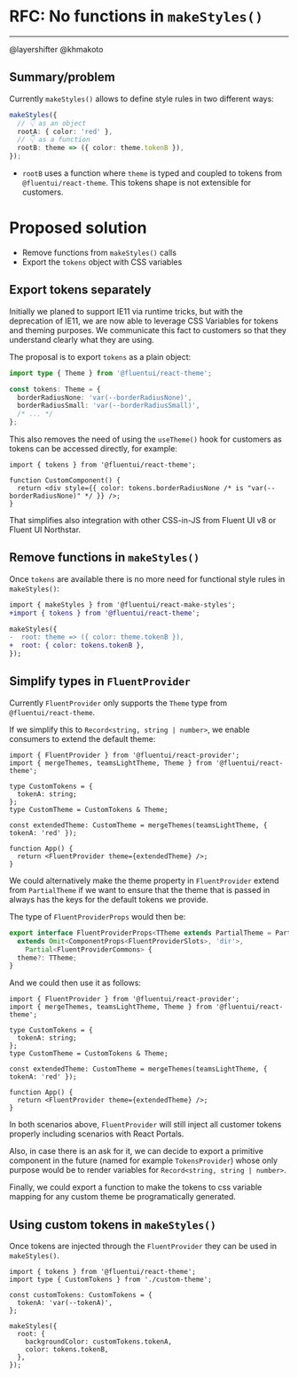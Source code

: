 # RFC: No functions in `makeStyles()`

---

@layershifter @khmakoto

## Summary/problem

Currently `makeStyles()` allows to define style rules in two different ways:

```ts
makeStyles({
  // 👇 as an object
  rootA: { color: 'red' },
  // 👇 as a function
  rootB: theme => ({ color: theme.tokenB }),
});
```

- `rootB` uses a function where `theme` is typed and coupled to tokens from `@fluentui/react-theme`. This tokens shape is not extensible for customers.

# Proposed solution

- Remove functions from `makeStyles()` calls
- Export the `tokens` object with CSS variables

## Export tokens separately

Initially we planed to support IE11 via runtime tricks, but with the deprecation of IE11, we are now able to leverage CSS Variables for tokens and theming purposes. We communicate this fact to customers so that they understand clearly what they are using.

The proposal is to export `tokens` as a plain object:

```ts
import type { Theme } from '@fluentui/react-theme';

const tokens: Theme = {
  borderRadiusNone: 'var(--borderRadiusNone)',
  borderRadiusSmall: 'var(--borderRadiusSmall)',
  /* ... */
};
```

This also removes the need of using the `useTheme()` hook for customers as tokens can be accessed directly, for example:

```tsx
import { tokens } from '@fluentui/react-theme';

function CustomComponent() {
  return <div style={{ color: tokens.borderRadiusNone /* is "var(--borderRadiusNone)" */ }} />;
}
```

That simplifies also integration with other CSS-in-JS from Fluent UI v8 or Fluent UI Northstar.

## Remove functions in `makeStyles()`

Once `tokens` are available there is no more need for functional style rules in `makeStyles()`:

```diff
import { makeStyles } from '@fluentui/react-make-styles';
+import { tokens } from '@fluentui/react-theme';

makeStyles({
-  root: theme => ({ color: theme.tokenB }),
+  root: { color: tokens.tokenB },
});
```

## Simplify types in `FluentProvider`

Currently `FluentProvider` only supports the `Theme` type from `@fluentui/react-theme`.

If we simplify this to `Record<string, string | number>`, we enable consumers to extend the default theme:

```tsx
import { FluentProvider } from '@fluentui/react-provider';
import { mergeThemes, teamsLightTheme, Theme } from '@fluentui/react-theme';

type CustomTokens = {
  tokenA: string;
};
type CustomTheme = CustomTokens & Theme;

const extendedTheme: CustomTheme = mergeThemes(teamsLightTheme, { tokenA: 'red' });

function App() {
  return <FluentProvider theme={extendedTheme} />;
}
```

We could alternatively make the theme property in `FluentProvider` extend from `PartialTheme` if we want to ensure that the theme that is passed in always has the keys for the default tokens we provide.

The type of `FluentProviderProps` would then be:

```ts
export interface FluentProviderProps<TTheme extends PartialTheme = PartialTheme>
  extends Omit<ComponentProps<FluentProviderSlots>, 'dir'>,
    Partial<FluentProviderCommons> {
  theme?: TTheme;
}
```

And we could then use it as follows:

```tsx
import { FluentProvider } from '@fluentui/react-provider';
import { mergeThemes, teamsLightTheme, Theme } from '@fluentui/react-theme';

type CustomTokens = {
  tokenA: string;
};
type CustomTheme = CustomTokens & Theme;

const extendedTheme: CustomTheme = mergeThemes(teamsLightTheme, { tokenA: 'red' });

function App() {
  return <FluentProvider theme={extendedTheme} />;
}
```

In both scenarios above, `FluentProvider` will still inject all customer tokens properly including scenarios with React Portals.

Also, in case there is an ask for it, we can decide to export a primitive component in the future (named for example `TokensProvider`) whose only purpose would be to render variables for `Record<string, string | number>`.

Finally, we could export a function to make the tokens to css variable mapping for any custom theme be programatically generated.

## Using custom tokens in `makeStyles()`

Once tokens are injected through the `FluentProvider` they can be used in `makeStyles()`.

```tsx
import { tokens } from '@fluentui/react-theme';
import type { CustomTokens } from './custom-theme';

const customTokens: CustomTokens = {
  tokenA: 'var(--tokenA)',
};

makeStyles({
  root: {
    backgroundColor: customTokens.tokenA,
    color: tokens.tokenB,
  },
});
```
